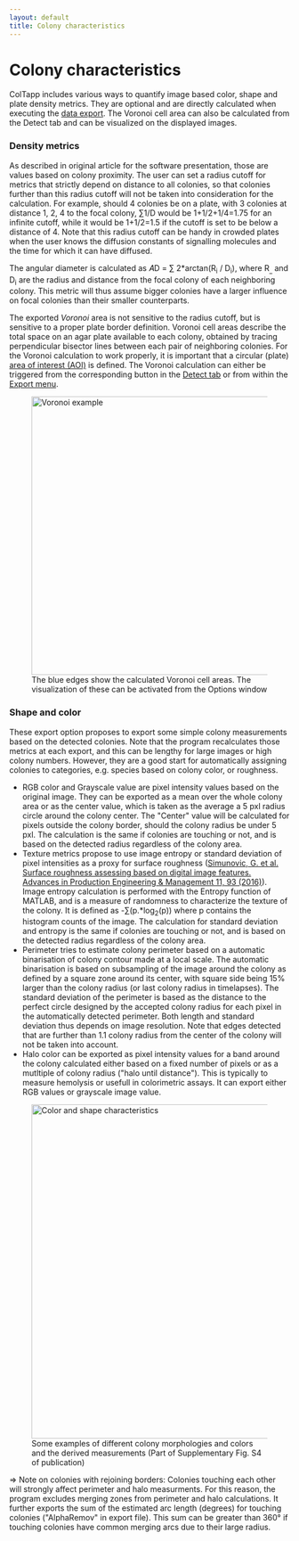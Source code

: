 ```yaml
---
layout: default
title: Colony characteristics
---
```

# Colony characteristics
ColTapp includes various ways to quantify image based color, shape and plate density metrics. They are optional and are directly calculated when executing the [data export]({{site.url}}/export.html). The Voronoi cell area can also be calculated from the Detect tab and can be visualized on the displayed images.


### Density metrics
As described in original article for the software presentation, those are values based on colony proximity. The user can set a radius cutoff for metrics that strictly depend on distance to all colonies, so that colonies further than this radius cutoff will not be taken into consideration for the calculation. 
For example, should 4 colonies be on a plate, with 3 colonies at distance 1, 2, 4 to the focal colony, ∑1/D would be 1+1/2+1/4=1.75 for an infinite cutoff, while it would be 1+1/2=1.5 if the cutoff is set to be below a distance of 4. Note that this radius cutoff can be handy in crowded plates when the user knows the diffusion constants of signalling molecules and the time for which it can have diffused.
 
The angular diameter is calculated as 𝐴D = ∑ 2*arctan(R<sub>i</sub> / D<sub>i</sub>), where R<sub>_</sub> and D<sub>i</sub> are the radius and distance from the focal colony of each neighboring colony. This metric will thus assume bigger colonies have a larger influence on focal colonies than their smaller counterparts.

The exported *Voronoi* area is not sensitive to the radius cutoff, but is sensitive to a proper plate border definition. Voronoi cell areas describe the total space on an agar plate available to each colony, obtained by tracing perpendicular bisector lines between each pair of neighboring colonies. For the Voronoi calculation to work properly, it is important that a circular (plate) [area of interest (AOI)]({{site.url}}/setup.html) is defined. The Voronoi calculation can either be triggered from the corresponding button in the [Detect tab]({{site.url}}/detect.html) or from within the [Export menu]({{site.url}}/export.html).
<figure>
  <img src="{{site.url}}/assets/images/chara1.png" alt="Voronoi example" height="500px"/>
  <figcaption>The blue edges show the calculated Voronoi cell areas. The visualization of these can be activated from the Options window </figcaption>
</figure>

### Shape and color
These export option proposes to export some simple colony measurements based on the detected colonies. Note that the program recalculates those metrics at each export, and this can be lengthy for large images or high colony numbers. However, they are a good start for automatically assigning colonies to categories, e.g. species based on colony color, or roughness.
- RGB color and Grayscale value are pixel intensity values based on the original image. They can be exported as a mean over the whole colony area or as the center value, which is taken as the average a 5 pxl radius circle around the colony center. The "Center" value will be calculated for pixels outside the colony border, should the colony radius be under 5 pxl. The calculation is the same if colonies are touching or not, and is based on the detected radius regardless of the colony area.
- Texture metrics propose to use image entropy or standard deviation of pixel intensities as a proxy for surface roughness ([Simunovic, G. et al. Surface roughness assessing based on digital image features. Advances in Production Engineering & Management 11, 93 (2016)](http://dx.doi.org/10.14743/apem2016.2.212)). Image entropy calculation is performed with the Entropy function of MATLAB, and is a measure of randomness to characterize the texture of the colony.  It is defined as -∑(p.*log<sub>2</sub>(p)) where p contains the histogram counts of the image. The calculation for standard deviation and entropy is the same if colonies are touching or not, and is based on the detected radius regardless of the colony area.
- Perimeter tries to estimate colony perimeter based on a automatic binarisation of colony contour made at a local scale. The automatic binarisation is based on subsampling of the image around the colony as defined by a square zone around its center, with square side being 15% larger than the colony radius (or last colony radius in timelapses). The standard deviation of the perimeter is based as the distance to the perfect circle designed by the accepted colony radius for each pixel in the automatically detected perimeter. Both length and standard deviation thus depends on image resolution. Note that edges detected that are further than 1.1 colony radius from the center of the colony will not be taken into account.
- Halo color can be exported as pixel intensity values for a band around the colony calculated either based on a fixed number of pixels or as a mutltiple of colony radius ("halo until distance"). This is typically to measure hemolysis or usefull in colorimetric assays. It can export either RGB values or grayscale image value.
<figure>
  <img src="{{site.url}}/assets/images/chara2.png" alt="Color and shape characteristics" height="600px"/>
  <figcaption>Some examples of different colony morphologies and colors and the derived measurements (Part of Supplementary Fig. S4 of publication) </figcaption>
</figure>

=> Note on colonies with rejoining borders: 
Colonies touching each other will strongly affect perimeter and halo measurments. For this reason, the program excludes merging zones from perimeter and halo calculations. It further exports the sum of the estimated arc length (degrees) for touching colonies ("AlphaRemov" in export file). This sum can be greater than 360° if touching colonies have common merging arcs due to their large radius.


